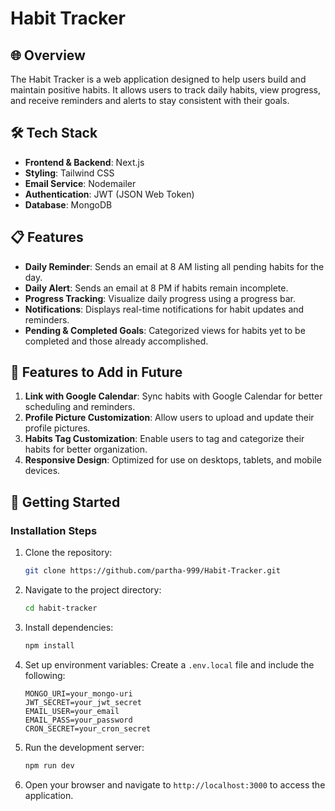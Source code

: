 # Habit Tracker

## 🌐 Overview
The Habit Tracker is a web application designed to help users build and maintain positive habits. It allows users to track daily habits, view progress, and receive reminders and alerts to stay consistent with their goals.

## 🛠️ Tech Stack
- **Frontend & Backend**: Next.js
- **Styling**: Tailwind CSS
- **Email Service**: Nodemailer
- **Authentication**: JWT (JSON Web Token)
- **Database**: MongoDB

## 📋 Features
- **Daily Reminder**: Sends an email at 8 AM listing all pending habits for the day.
- **Daily Alert**: Sends an email at 8 PM if habits remain incomplete.
- **Progress Tracking**: Visualize daily progress using a progress bar.
- **Notifications**: Displays real-time notifications for habit updates and reminders.
- **Pending & Completed Goals**: Categorized views for habits yet to be completed and those already accomplished.

## 🤖 Features to Add in Future
1. **Link with Google Calendar**: Sync habits with Google Calendar for better scheduling and reminders.
2. **Profile Picture Customization**: Allow users to upload and update their profile pictures.
3. **Habits Tag Customization**: Enable users to tag and categorize their habits for better organization.
4. **Responsive Design**: Optimized for use on desktops, tablets, and mobile devices.
## 🚀 Getting Started

### Installation Steps
1. Clone the repository:
   ```bash
   git clone https://github.com/partha-999/Habit-Tracker.git
   ```
2. Navigate to the project directory:
   ```bash
   cd habit-tracker
   ```
3. Install dependencies:
   ```bash
   npm install
   ```
4. Set up environment variables:
   Create a `.env.local` file and include the following:
   ```env
   MONGO_URI=your_mongo-uri
   JWT_SECRET=your_jwt_secret
   EMAIL_USER=your_email
   EMAIL_PASS=your_password
   CRON_SECRET=your_cron_secret
   ```
5. Run the development server:
   ```bash
   npm run dev
   ```
6. Open your browser and navigate to `http://localhost:3000` to access the application.
